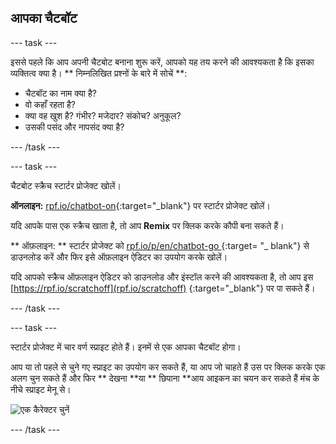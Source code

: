## आपका चैटबॉट

\--- task \---

इससे पहले कि आप अपनी चैटबोट बनाना शुरू करें, आपको यह तय करने की आवश्यकता है कि इसका व्यक्तित्व क्या है। ** निम्नलिखित प्रश्नों के बारे में सोचें **:

+ चैटबॉट का नाम क्या है?
+ वो कहाँ रहता है?
+ क्या वह खुश है? गंभीर? मजेदार? संकोच? अनुकूल?
+ उसकी पसंद और नापसंद क्या है?

\--- /task \---

\--- task \---

चैटबोट स्क्रैच स्टार्टर प्रोजेक्ट खोलें।

**ऑनलाइन:** [rpf.io/chatbot-on](http://rpf.io/chatbot-on){:target="_blank"} पर स्टार्टर प्रोजेक्ट खोलें।

यदि आपके पास एक स्क्रैच खाता है, तो आप **Remix** पर क्लिक करके कौपी बना सकते हैं।

** ऑफ़लाइन: ** स्टार्टर प्रोजेक्ट को [ rpf.io/p/en/chatbot-go ](http://rpf.io/p/en/chatbot-go) {:target= "_ blank"} से डाउनलोड करें और फिर इसे ऑफ़लाइन ऐडिटर का उपयोग करके खोलें।

यदि आपको स्क्रैच ऑफ़लाइन ऐडिटर को डाउनलोड और इंस्टॉल करने की आवश्यकता है, तो आप इस [https://rpf.io/scratchoff](rpf.io/scratchoff) {:target="_blank"} पर पा सकते हैं।

\--- /task \---

\--- task \---

स्टार्टर प्रोजेक्ट में चार वर्ण स्प्राइट होते हैं। इनमें से एक आपका चैटबॉट होगा।

आप या तो पहले से चुने गए स्प्राइट का उपयोग कर सकते हैं, या आप जो चाहते हैं उस पर क्लिक करके एक अलग चुन सकते हैं और फिर ** देखना **या ** छिपाना **आय आइकन का चयन कर सकते हैं मंच के नीचे स्प्राइट मेनू से।

![एक कैरेक्टर चुनें](images/chatbot-characters.png)

\--- /task \---